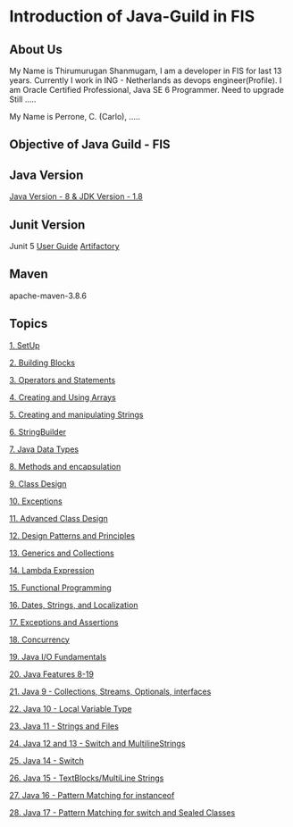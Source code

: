 # Introduction of Java-Guild in FIS

## About Us
My Name is Thirumurugan Shanmugam, I am a developer in FIS for last 13 years. Currently I work in ING - Netherlands
as devops engineer(Profile). I am Oracle Certified Professional, Java SE 6 Programmer. Need to upgrade Still .....

My Name is Perrone, C. (Carlo), .....

## Objective of Java Guild - FIS

## Java Version
[Java Version - 8 & JDK Version - 1.8](https://dev.java/download/releases/)

## Junit Version
Junit 5
[User Guide](https://junit.org/junit5/docs/current/user-guide/)
[Artifactory](https://mvnrepository.com/artifact/org.junit)

## Maven
apache-maven-3.8.6

## Topics

[1. SetUp](C://Users//QQ18PR//javaExercise//src//site//markdown//SetUp.md)

[2. Building Blocks]()

[3. Operators and Statements]()

[4. Creating and Using Arrays]()

[5. Creating and manipulating Strings]()

[6. StringBuilder]()

[7. Java Data Types]()

[8. Methods and encapsulation]()

[9. Class Design]()

[10. Exceptions]()

[11. Advanced Class Design]()

[12. Design Patterns and Principles]()

[13. Generics and Collections]()

[14. Lambda Expression]()

[15. Functional Programming]()

[16. Dates, Strings, and Localization]()

[17. Exceptions and Assertions]()

[18. Concurrency]()

[19. Java I/O Fundamentals]()

[20. Java Features 8-19]()

[21. Java 9 - Collections, Streams, Optionals, interfaces]()

[22. Java 10 - Local Variable Type]()

[23. Java 11 - Strings and Files]()

[24. Java 12 and 13 - Switch and MultilineStrings]()

[25. Java 14 - Switch]()

[26. Java 15 - TextBlocks/MultiLine Strings]()

[27. Java 16 - Pattern Matching for instanceof]()

[28. Java 17 - Pattern Matching for switch and Sealed Classes]()